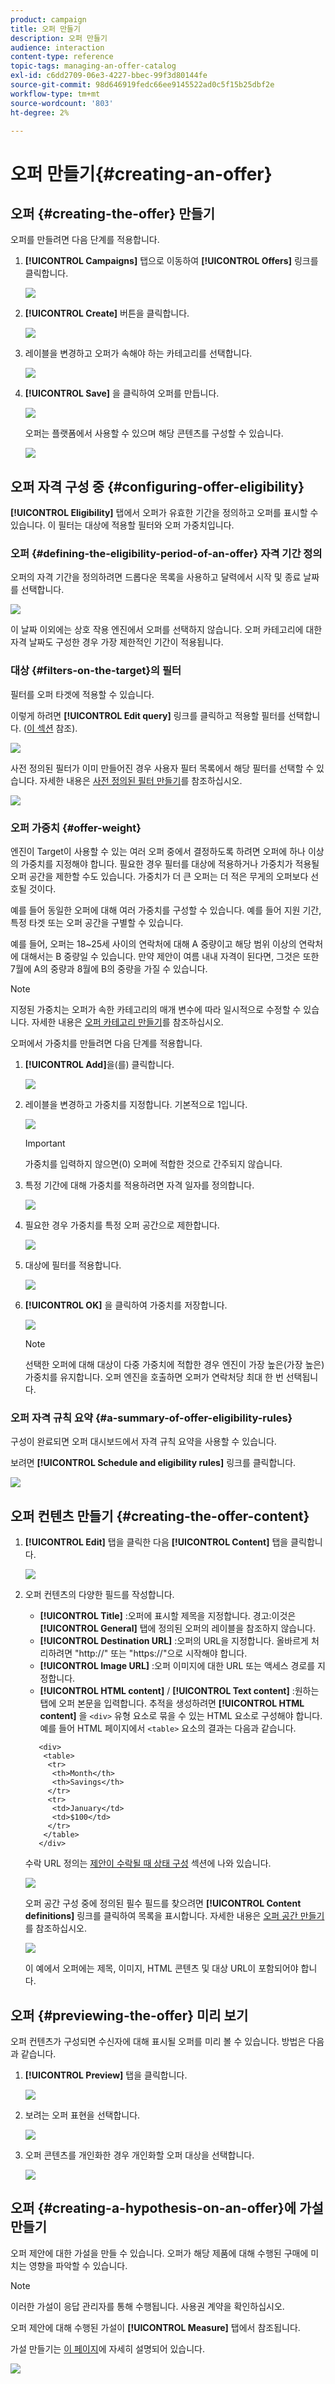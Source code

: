 ```yaml
---
product: campaign
title: 오퍼 만들기
description: 오퍼 만들기
audience: interaction
content-type: reference
topic-tags: managing-an-offer-catalog
exl-id: c6dd2709-06e3-4227-bbec-99f3d80144fe
source-git-commit: 98d646919fedc66ee9145522ad0c5f15b25dbf2e
workflow-type: tm+mt
source-wordcount: '803'
ht-degree: 2%

---
```


# 오퍼 만들기{#creating-an-offer}

## 오퍼 {#creating-the-offer} 만들기

오퍼를 만들려면 다음 단계를 적용합니다.

1. **[!UICONTROL Campaigns]** 탭으로 이동하여 **[!UICONTROL Offers]** 링크를 클릭합니다.

   ![](assets/offer_create_001.png)

1. **[!UICONTROL Create]** 버튼을 클릭합니다.

   ![](assets/offer_create_005.png)

1. 레이블을 변경하고 오퍼가 속해야 하는 카테고리를 선택합니다.

   ![](assets/offer_create_002.png)

1. **[!UICONTROL Save]** 을 클릭하여 오퍼를 만듭니다.

   ![](assets/offer_create_003.png)

   오퍼는 플랫폼에서 사용할 수 있으며 해당 콘텐츠를 구성할 수 있습니다.

   ![](assets/offer_create_004.png)

## 오퍼 자격 구성 중 {#configuring-offer-eligibility}

**[!UICONTROL Eligibility]** 탭에서 오퍼가 유효한 기간을 정의하고 오퍼를 표시할 수 있습니다. 이 필터는 대상에 적용할 필터와 오퍼 가중치입니다.

### 오퍼 {#defining-the-eligibility-period-of-an-offer} 자격 기간 정의

오퍼의 자격 기간을 정의하려면 드롭다운 목록을 사용하고 달력에서 시작 및 종료 날짜를 선택합니다.

![](assets/offer_eligibility_create_002.png)

이 날짜 이외에는 상호 작용 엔진에서 오퍼를 선택하지 않습니다. 오퍼 카테고리에 대한 자격 날짜도 구성한 경우 가장 제한적인 기간이 적용됩니다.

### 대상 {#filters-on-the-target}의 필터

필터를 오퍼 타겟에 적용할 수 있습니다.

이렇게 하려면 **[!UICONTROL Edit query]** 링크를 클릭하고 적용할 필터를 선택합니다. ([이 섹션](../../platform/using/steps-to-create-a-query.md#step-4---filter-data) 참조).

![](assets/offer_eligibility_create_003.png)

사전 정의된 필터가 이미 만들어진 경우 사용자 필터 목록에서 해당 필터를 선택할 수 있습니다. 자세한 내용은 [사전 정의된 필터 만들기](../../interaction/using/creating-predefined-filters.md)를 참조하십시오.

![](assets/offer_eligibility_create_004.png)

### 오퍼 가중치 {#offer-weight}

엔진이 Target이 사용할 수 있는 여러 오퍼 중에서 결정하도록 하려면 오퍼에 하나 이상의 가중치를 지정해야 합니다. 필요한 경우 필터를 대상에 적용하거나 가중치가 적용될 오퍼 공간을 제한할 수도 있습니다. 가중치가 더 큰 오퍼는 더 적은 무게의 오퍼보다 선호될 것이다.

예를 들어 동일한 오퍼에 대해 여러 가중치를 구성할 수 있습니다. 예를 들어 지원 기간, 특정 타겟 또는 오퍼 공간을 구별할 수 있습니다.

예를 들어, 오퍼는 18~25세 사이의 연락처에 대해 A 중량이고 해당 범위 이상의 연락처에 대해서는 B 중량일 수 있습니다. 만약 제안이 여름 내내 자격이 된다면, 그것은 또한 7월에 A의 중량과 8월에 B의 중량을 가질 수 있습니다.

>[!NOTE]
>
>지정된 가중치는 오퍼가 속한 카테고리의 매개 변수에 따라 일시적으로 수정할 수 있습니다. 자세한 내용은 [오퍼 카테고리 만들기](../../interaction/using/creating-offer-categories.md)를 참조하십시오.

오퍼에서 가중치를 만들려면 다음 단계를 적용합니다.

1. **[!UICONTROL Add]**&#x200B;을(를) 클릭합니다.

   ![](assets/offer_weight_create_001.png)

1. 레이블을 변경하고 가중치를 지정합니다. 기본적으로 1입니다.

   ![](assets/offer_weight_create_006.png)

   >[!IMPORTANT]
   >
   >가중치를 입력하지 않으면(0) 오퍼에 적합한 것으로 간주되지 않습니다.

1. 특정 기간에 대해 가중치를 적용하려면 자격 일자를 정의합니다.

   ![](assets/offer_weight_create_002.png)

1. 필요한 경우 가중치를 특정 오퍼 공간으로 제한합니다.

   ![](assets/offer_weight_create_003.png)

1. 대상에 필터를 적용합니다.

   ![](assets/offer_weight_create_004.png)

1. **[!UICONTROL OK]** 을 클릭하여 가중치를 저장합니다.

   ![](assets/offer_weight_create_005.png)

   >[!NOTE]
   >
   >선택한 오퍼에 대해 대상이 다중 가중치에 적합한 경우 엔진이 가장 높은(가장 높은) 가중치를 유지합니다. 오퍼 엔진을 호출하면 오퍼가 연락처당 최대 한 번 선택됩니다.

### 오퍼 자격 규칙 요약 {#a-summary-of-offer-eligibility-rules}

구성이 완료되면 오퍼 대시보드에서 자격 규칙 요약을 사용할 수 있습니다.

보려면 **[!UICONTROL Schedule and eligibility rules]** 링크를 클릭합니다.

![](assets/offer_eligibility_create_005.png)

## 오퍼 컨텐츠 만들기 {#creating-the-offer-content}

1. **[!UICONTROL Edit]** 탭을 클릭한 다음 **[!UICONTROL Content]** 탭을 클릭합니다.

   ![](assets/offer_content_create_001.png)

1. 오퍼 컨텐츠의 다양한 필드를 작성합니다.

   * **[!UICONTROL Title]** :오퍼에 표시할 제목을 지정합니다. 경고:이것은 **[!UICONTROL General]** 탭에 정의된 오퍼의 레이블을 참조하지 않습니다.
   * **[!UICONTROL Destination URL]** :오퍼의 URL을 지정합니다. 올바르게 처리하려면 &quot;http://&quot; 또는 &quot;https://&quot;으로 시작해야 합니다.
   * **[!UICONTROL Image URL]** :오퍼 이미지에 대한 URL 또는 액세스 경로를 지정합니다.
   * **[!UICONTROL HTML content]** /  **[!UICONTROL Text content]** :원하는 탭에 오퍼 본문을 입력합니다. 추적을 생성하려면 **[!UICONTROL HTML content]** 을 `<div>` 유형 요소로 묶을 수 있는 HTML 요소로 구성해야 합니다. 예를 들어 HTML 페이지에서 `<table>` 요소의 결과는 다음과 같습니다.

   ```
      <div> 
       <table>
        <tr>
         <th>Month</th>
         <th>Savings</th>   
        </tr>   
        <tr>    
         <td>January</td>
         <td>$100</td>   
        </tr> 
       </table> 
      </div>
   ```

   수락 URL 정의는 [제안이 수락될 때 상태 구성](../../interaction/using/creating-offer-spaces.md#configuring-the-status-when-the-proposition-is-accepted) 섹션에 나와 있습니다.

   ![](assets/offer_content_create_002.png)

   오퍼 공간 구성 중에 정의된 필수 필드를 찾으려면 **[!UICONTROL Content definitions]** 링크를 클릭하여 목록을 표시합니다. 자세한 내용은 [오퍼 공간 만들기](../../interaction/using/creating-offer-spaces.md)를 참조하십시오.

   ![](assets/offer_content_create_003.png)

   이 예에서 오퍼에는 제목, 이미지, HTML 콘텐츠 및 대상 URL이 포함되어야 합니다.

## 오퍼 {#previewing-the-offer} 미리 보기

오퍼 컨텐츠가 구성되면 수신자에 대해 표시될 오퍼를 미리 볼 수 있습니다. 방법은 다음과 같습니다.

1. **[!UICONTROL Preview]** 탭을 클릭합니다.

   ![](assets/offer_preview_create_001.png)

1. 보려는 오퍼 표현을 선택합니다.

   ![](assets/offer_preview_create_002.png)

1. 오퍼 콘텐츠를 개인화한 경우 개인화할 오퍼 대상을 선택합니다.

   ![](assets/offer_preview_create_003.png)

## 오퍼 {#creating-a-hypothesis-on-an-offer}에 가설 만들기

오퍼 제안에 대한 가설을 만들 수 있습니다. 오퍼가 해당 제품에 대해 수행된 구매에 미치는 영향을 파악할 수 있습니다.

>[!NOTE]
>
>이러한 가설이 응답 관리자를 통해 수행됩니다. 사용권 계약을 확인하십시오.

오퍼 제안에 대해 수행된 가설이 **[!UICONTROL Measure]** 탭에서 참조됩니다.

가설 만들기는 [이 페이지](../../campaign/using/about-response-manager.md)에 자세히 설명되어 있습니다.

![](assets/offer_hypothesis_001.png)
